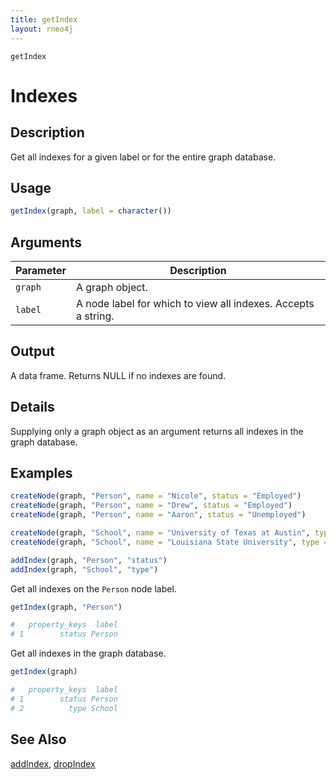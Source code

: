 ```yaml
---
title: getIndex
layout: rneo4j
---
```


`getIndex`

# Indexes

## Description

Get all indexes for a given label or for the entire graph database.

## Usage

```r
getIndex(graph, label = character())
```

## Arguments

| Parameter | Description     |
| --------- | --------------- |
| `graph`   | A graph object. |
| `label`   | A node label for which to view all indexes. Accepts a string. |

## Output

A data frame. Returns NULL if no indexes are found.

## Details

Supplying only a graph object as an argument returns all indexes in the graph database.

## Examples

```r
createNode(graph, "Person", name = "Nicole", status = "Employed")
createNode(graph, "Person", name = "Drew", status = "Employed")
createNode(graph, "Person", name = "Aaron", status = "Unemployed")

createNode(graph, "School", name = "University of Texas at Austin", type = "Public")
createNode(graph, "School", name = "Louisiana State University", type = "Public")

addIndex(graph, "Person", "status")
addIndex(graph, "School", "type")
```

Get all indexes on the `Person` node label.

```r
getIndex(graph, "Person")

#   property_keys  label
# 1        status Person
```

Get all indexes in the graph database.

```r
getIndex(graph)

#   property_keys  label
# 1        status Person
# 2          type School
```

## See Also

[addIndex](add-index.html), [dropIndex](drop-index.html)